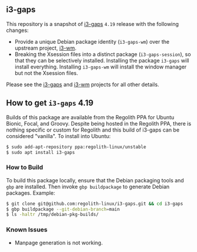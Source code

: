 ## i3-gaps

This repository is a snapshot of [i3-gaps](https://github.com/Airblader/i3) `4.19` release with the following changes:

* Provide a unique Debian package identity (`i3-gaps-wm`) over the upstream project, [i3-wm](https://github.com/i3/i3).
* Breaking the Xsession files into a distinct package (`i3-gaps-session`), so that they can be selectively installed.  Installing the package `i3-gaps` will install everything.  Installing `i3-gaps-wm` will install the window manager but not the Xsession files.

Please see the [i3-gaps](https://github.com/Airblader/i3) and [i3-wm](https://github.com/i3/i3) projects for all other details.

## How to get `i3-gaps` 4.19

Builds of this package are available from the Regolith PPA for Ubuntu Bionic, Focal, and Groovy.  Despite being hosted in the Regolith PPA, there is nothing specific or custom for Regolith and this build of i3-gaps can be considered "vanilla".  To install into Ubuntu:

```bash
$ sudo add-apt-repository ppa:regolith-linux/unstable
$ sudo apt install i3-gaps
```

### How to Build

To build this package locally, ensure that the Debian packaging tools and `gbp` are installed.  Then invoke `gbp buildpackage` to generate Debian packages.  Example:

```bash
$ git clone git@github.com:regolith-linux/i3-gaps.git && cd i3-gaps
$ gbp buildpackage --git-debian-branch=main
$ ls -haltr /tmp/debian-pkg-builds/
```

### Known Issues

* Manpage generation is not working.
